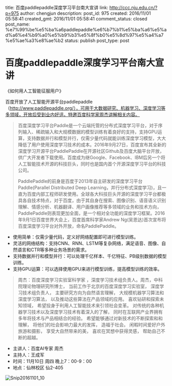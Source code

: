 title: 百度paddlepaddle深度学习平台南大宣讲
link: http://ccc.nju.edu.cn/?p=975
author: chengjun
description: 
post_id: 975
created: 2016/11/01 05:58:41
created_gmt: 2016/11/01 05:58:41
comment_status: closed
post_name: %e7%99%be%e5%ba%a6paddlepaddle%e6%b7%b1%e5%ba%a6%e5%ad%a6%e4%b9%a0%e5%b9%b3%e5%8f%b0%e5%8d%97%e5%a4%a7%e5%ae%a3%e8%ae%b2
status: publish
post_type: post

# 百度paddlepaddle深度学习平台南大宣讲

《如何用人工智能征服用户》

百度开放了人工智能开源平台paddlepaddle（http://www.paddlepaddle.org/），可用于大数据研究、机器学习、深度学习等多领域，开放后受到业内好评。特邀百度科学家周杰讲解相关内容。

> 百度深度学习平台Paddle是一个云端托管的分布式深度学习平台，对于序列输入、稀疏输入和大规模数据的模型训练有着良好的支持，支持GPU运算，支持数据并行和模型并行，仅需少量代码就能训练深度学习模型，大大降低了用户使用深度学习技术的成本。2016年9月27日，百度宣布其全新的深度学习开源平台PaddlePaddle在开源社区Github及百度大脑平台开放，供广大开发者下载使用。百度成为继Google、Facebook、IBM后另一个将人工智能技术开源的科技巨头，同时也是国内首个开源深度学习平台的科技公司。
> 
> PaddlePaddle的前身是百度于2013年自主研发的深度学习平台Paddle(Parallel Distributed Deep Learning，并行分布式深度学习)，且一直为百度内部工程师研发使用。全球各大科技巨头开源的深度学习平台都极具各自技术特点，对于百度，由于其自身在搜索、图像识别、语音语义识别理解、情感分析、机器翻译、用户画像推荐等多领域的业务和技术方向，PaddlePaddle则表现更加全面，是一个相对全功能的深度学习框架。2016年9月1日百度世界大会上，百度首席科学家Andrew Ng(吴恩达)首次宣布将百度深度学习平台对外开放，命名PaddlePaddle。

  * 使用简单：仅需少量代码，定义好网络配置即可进行模型训练。
  * 灵活的网络结构：支持CNN、RNN、LSTM等复杂网络，满足语音、图像、自然语言和CTR等多种业务场景的需求。
  * 支持数据并行和模型并行：可以处理千亿样本、千亿特征、PB级别数据的模型训练。
  * 支持GPU运算：可以选择使用GPU来进行模型训练，提高模型训练的效率。

> 周杰：百度深度学习实验室科学家 ，深度学习技术组负责人。周杰，中科院理论物理研究所博士， 当前工作于北京的百度深度学习实验室， 深度学习技术组负责人， 主要研究方向为自然语言理解， 大规模机器学习算法和 深度学习算法， 以及推动这些算法在产品领域的应用。 喜欢钻研和探索未知领域， 希望投身于利用人工智能技术来引领社会变革。 对传统的各种机器学习技术以及深度学习技术有着深入的了解， 同时在互联网产业界拥有多年将技术与产品相结合的经验。 希望能够通过对新技术的不断探索和和理解， 将他们的社会影响力最大的发挥， 造福于社会。 闲暇时间爱好户外旅游和摄影， 享受大自然带来的美， 喜欢在冥想中获得灵感， 帮助自己不断的超越。

  * 主讲人：百度AI专家 周杰
  * 主持人：王成军 
  * 时间：11月10日 周四 晚上7：00-9：00
  * 地点：仙林校区 仙2-405

![Snip20161101_10](/wp-content/uploads/2016/11/Snip20161101_10.png)